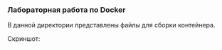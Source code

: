 ### Лабораторная работа по Docker
В данной директории представлены файлы для сборки контейнера.

Скриншот:
![]()
